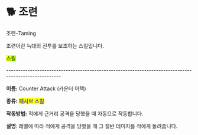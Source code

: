 # 🐕 조련

조련-Taming



조련이란 늑대의 전투를 보조하는 스킬입니다.



<mark style="color:green;">**스킬**</mark>

\-----------------------------------------------------------------------------------------------------

**이름:** Counter Attack (카운터 어택)

**종류:** <mark style="color:blue;">패시브 스킬</mark>

**작동방법:** 적에게 근거리 공격을 당했을 때 자동으로 작동합니다.

**설명**: 레벨에 따라 적에게 공격을 당했을 때 그 절반 데미지를 적에게 돌려줍니다.
